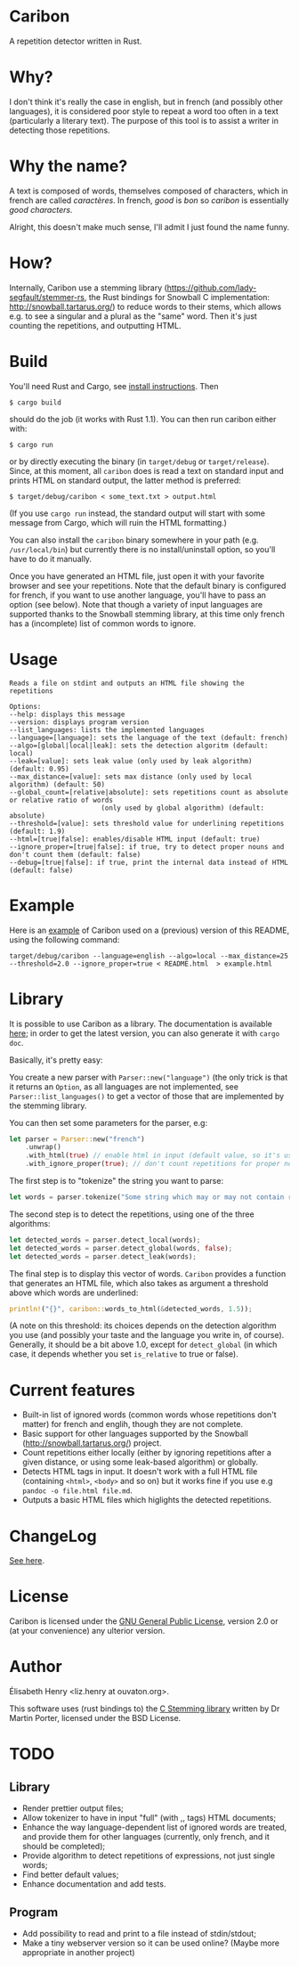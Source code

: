 Caribon
=======

A repetition detector written in Rust.

Why?
====

I don't think it's really the case in english, but in french (and
possibly other languages), it is considered poor style to repeat a
word too often in a text (particularly a literary text). The purpose
of this tool is to assist a writer in detecting those repetitions.

Why the name?
=============

A text is composed of words, themselves composed of characters, which
in french are called *caractères*. In french, *good* is *bon* so
*caribon* is essentially *good characters*.

Alright, this doesn't make much sense, I'll admit I just found the
name funny.

How?
====

Internally, Caribon use a stemming library
(https://github.com/lady-segfault/stemmer-rs, the Rust bindings for
Snowball C implementation: http://snowball.tartarus.org/) to reduce
words to their stems, which allows e.g. to see a singular and a plural
as the "same" word. Then it's just counting the repetitions, and
outputting HTML.

Build
=====

You'll need Rust and Cargo, see [install instructions](http://www.rust-lang.org/install.html). Then

`$ cargo build`

should do the job (it works with Rust 1.1). You can then run caribon either with:

`$ cargo run`

or by directly executing the binary (in `target/debug` or
`target/release`). Since, at this moment, all `caribon` does is read
a text on standard input and prints HTML on standard output, the
latter method is preferred:

`$ target/debug/caribon < some_text.txt > output.html`

(If you use `cargo run` instead, the standard output will start with
some message from Cargo, which will ruin the HTML formatting.)

You can also install the `caribon` binary somewhere in your path
(e.g. `/usr/local/bin`) but currently there is no install/uninstall
option, so you'll have to do it manually.

Once you have generated an HTML file, just open it with your favorite
browser and see your repetitions. Note that the default binary is
configured for french, if you want to use another language, you'll
have to pass an option (see below). Note that though a variety of input
languages are supported thanks to the Snowball stemming library, at
this time only french has a (incomplete) list of common words to
ignore. 

Usage
=====
```
Reads a file on stdint and outputs an HTML file showing the repetitions

Options:
--help: displays this message
--version: displays program version
--list_languages: lists the implemented languages
--language=[language]: sets the language of the text (default: french)
--algo=[global|local|leak]: sets the detection algoritm (default: local)
--leak=[value]: sets leak value (only used by leak algorithm) (default: 0.95)
--max_distance=[value]: sets max distance (only used by local algorithm) (default: 50)
--global_count=[relative|absolute]: sets repetitions count as absolute or relative ratio of words
                       (only used by global algorithm) (default: absolute)
--threshold=[value]: sets threshold value for underlining repetitions (default: 1.9)
--html=[true|false]: enables/disable HTML input (default: true)
--ignore_proper=[true|false]: if true, try to detect proper nouns and don't count them (default: false)
--debug=[true|false]: if true, print the internal data instead of HTML (default: false)
```

Example
=======

Here is an [example](https://lady-segfault.github.io/caribon-examples/example_readme.html) of Caribon used on a (previous) version of this
README, using the following command:

`target/debug/caribon --language=english --algo=local
--max_distance=25 --threshold=2.0 --ignore_proper=true < README.html  > example.html`

Library
=======
It is possible to use Caribon as a library. The documentation is
available [here](http://lady-segfault.github.io/caribon/); in order to
get the latest version, you can also generate it with
`cargo doc`.

Basically, it's pretty easy:

You create a new parser with `Parser::new("language")` (the only
trick is that it returns an `Option`, as all languages are not
implemented, see `Parser::list_languages()` to get a vector of those
that are implemented by the stemming library.

You can then set some parameters for the parser, e.g:

```rust
let parser = Parser::new("french")
    .unwrap()
    .with_html(true) // enable html in input (default value, so it's useless)
    .with_ignore_proper(true); // don't count repetitions for proper nouns 
```

The first step is to "tokenize" the string you want to parse:

```rust
let words = parser.tokenize("Some string which may or may not contain repetitions");
```

The second step is to detect the repetitions, using one of the three
algorithms:

```rust
let detected_words = parser.detect_local(words); 
let detected_words = parser.detect_global(words, false); 
let detected_words = parser.detect_leak(words);
```

The final step is to display this vector of words. `Caribon` provides
a function that generates an HTML file, which also takes as argument a
threshold above which words are underlined:

```rust
println!("{}", caribon::words_to_html(&detected_words, 1.5));
```

(A note on this threshold: its choices depends on the detection
algorithm you use (and possibly your taste and the language you write
in, of course). Generally, it should be a bit above 1.0, except for
`detect_global` (in which case, it depends whether you set
`is_relative` to true or false).



Current features
================

* Built-in list of ignored words (common words whose repetitions don't
  matter) for french and englih, though they are not complete.
* Basic support for other
  languages supported by the Snowball (http://snowball.tartarus.org/)
  project.
* Count repetitions either locally (either by ignoring repetitions
  after a given distance, or using some leak-based algorithm) or globally.
* Detects HTML tags in input. It doesn't work with a full HTML file
  (containing `<html>`, `<body>` and so on) but it works fine if you
  use e.g `pandoc -o file.html file.md`.
* Outputs a basic HTML files which higlights the detected repetitions.

ChangeLog
=========

[See here](ChangeLog.md).

License
=======

Caribon is licensed under the [GNU General Public License](LICENSE), version 2.0
or (at your convenience) any ulterior version.

Author
======

Élisabeth Henry <liz.henry at ouvaton.org>.

This software uses (rust bindings to) the
[C Stemming library](http://snowball.tartarus.org/dist/libstemmer_c.tgz)
written by Dr Martin Porter, licensed under the BSD License. 

TODO 
====

Library
-------
* Render prettier output files;
* Allow tokenizer to have in input "full" (with <html>,<head>,<body>
  tags) HTML documents;
* Enhance the way language-dependent list of ignored words are
  treated, and provide them for other languages (currently, only
  french, and it should be completed);
* Provide algorithm to detect repetitions of expressions, not just
  single words;
* Find better default values;
* Enhance documentation and add tests.

Program
-------
* Add possibility to read and print to a file instead of stdin/stdout;
* Make a tiny webserver version so it can be used online? (Maybe more
  appropriate in another project)
